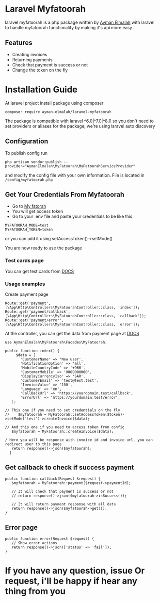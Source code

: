 # Laravel Myfatoorah
laravel myfatoorah is a php package written by [Ayman Elmalah](https://github.com/ayman-elmalah) with laravel to handle myfatoorah functionality by making it's api more easy .

## Features
- Creating invoices
- Returning payments
- Check that payment is success or not
- Change the token on the fly

# Installation Guide
At laravel project install package using composer
```
composer require ayman-elmalah/laravel-myfatoorah
```
The package is compatible with laravel ^6.0|^7.0|^8.0 so you don't need to set providers or aliases for the package, we're using laravel auto discovery

## Configuration
To publish config run
```
php artisan vendor:publish --provider="AymanElmalah\MyFatoorah\MyFatoorahServiceProvider"
```
and modify the config file with your own information. File is located in `/config/myfatoorah.php`

## Get Your Credentials From Myfatoorah
- Go to [My fatorah](https://www.myfatoorah.com/)
- You will get access token
- Go to your .env file and paste your credentials to be like this

 ```
MYFATOORAH_MODE=test
MYFATOORAH_TOKEN=token
 ```
or you can add it using setAccessToken()->setMode()

You are now ready to use the package

### Test cards page
You can get test cards from [DOCS](https://myfatoorah.readme.io/docs/test-cards)

### Usage examples

Create payment page
 ```
Route::get('payment', [\App\Http\Controllers\MyFatoorahController::class, 'index']);
Route::get('payment/callback', [\App\Http\Controllers\MyFatoorahController::class, 'callback']);
Route::get('payment/error', [\App\Http\Controllers\MyFatoorahController::class, 'error']);
 ```
At the controller, you can get the data from payment page at [DOCS](https://myfatoorah.readme.io/docs/send-payment-offsite)
 ```
 use AymanElmalah\MyFatoorah\Facades\MyFatoorah;
 
 public function index() {
      $data = [
        'CustomerName' => 'New user',
        'NotificationOption' => 'all',
        'MobileCountryCode' => '+966',
        'CustomerMobile' => '0000000000',
        'DisplayCurrencyIso' => 'SAR',
        'CustomerEmail' => 'test@test.test',
        'InvoiceValue' => '100',
        'Language' => 'en',
        'CallBackUrl' => 'https://yourdomain.test/callback',
        'ErrorUrl' => 'https://yourdomain.test/error',
    ];

// This one if you need to set credentials on the fly
//    $myfatoorah = MyFatoorah::setAccessToken($token)->setMode('test')->createInvoice($data);

// And this one if you need to access token from config
    $myfatoorah = MyFatoorah::createInvoice($data);

/ Here you will be response with invoice id and invoice url, you can redirect user to this page
    return response()->json($myfatoorah);
   }
 ```
## Get callback to check if success payment
  ```
  public function callback(Request $request) {
     $myfatoorah = MyFatoorah::payment($request->paymentId);

     // It will check that payment is success or not
     // return response()->json($myfatoorah->isSuccess());
     
     // It will return payment response with all data
     return response()->json($myfatoorah->get());
  }
  ```

## Error page

  ```
  public function error(Request $request) {
     // Show error actions
     return response()->json(['status' => 'fail']);
  }
  ```

# If you have any question, issue Or request, i'll be happy if hear any thing from you
   
